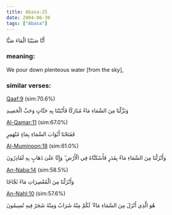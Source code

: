 ```yaml
---
title: Abasa:25
date: 2004-06-30
tags: ["Abasa"]
---
```

أَنَّا صَبَبْنَا الْمَاءَ صَبًّا
### meaning: 
We pour down plenteous water [from the sky],
### similar verses: 

[Qaaf:9](/50/9) (sim:70.6%)

وَنَزَّلْنَا مِنَ السَّمَاءِ مَاءً مُبَارَكًا فَأَنْبَتْنَا بِهِ جَنَّاتٍ وَحَبَّ الْحَصِيدِ

[Al-Qamar:11](/54/11) (sim:67.0%)

فَفَتَحْنَا أَبْوَابَ السَّمَاءِ بِمَاءٍ مُنْهَمِرٍ

[Al-Muminoon:18](/23/18) (sim:61.0%)

وَأَنْزَلْنَا مِنَ السَّمَاءِ مَاءً بِقَدَرٍ فَأَسْكَنَّاهُ فِي الْأَرْضِ ۖ وَإِنَّا عَلَىٰ ذَهَابٍ بِهِ لَقَادِرُونَ

[An-Naba:14](/78/14) (sim:58.5%)

وَأَنْزَلْنَا مِنَ الْمُعْصِرَاتِ مَاءً ثَجَّاجًا

[An-Nahl:10](/16/10) (sim:57.6%)

هُوَ الَّذِي أَنْزَلَ مِنَ السَّمَاءِ مَاءً ۖ لَكُمْ مِنْهُ شَرَابٌ وَمِنْهُ شَجَرٌ فِيهِ تُسِيمُونَ
